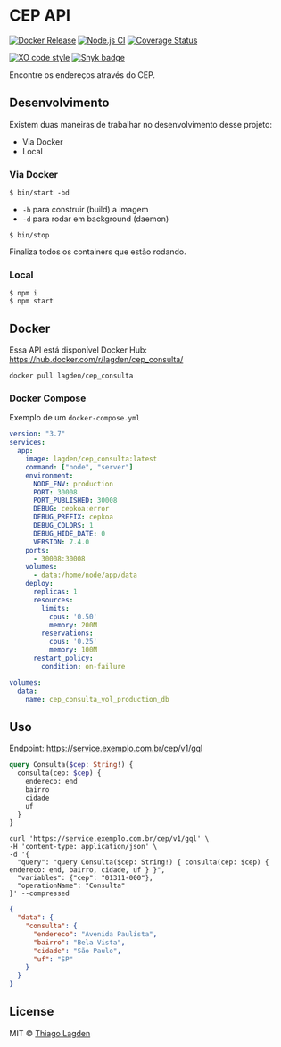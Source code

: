 # CEP API

[![Docker Release][dockerelease-img]][dockerelease]
[![Node.js CI][ci-img]][ci]
[![Coverage Status][coveralls-img]][coveralls]

[![XO code style][xo-img]][xo]
[![Snyk badge][snyk-img]][snyk]

[dockerelease-img]:    https://img.shields.io/docker/v/lagden/cep_consulta/release-7.4.0
[dockerelease]:        https://hub.docker.com/r/lagden/cep_consulta
[ci-img]:              https://github.com/lagden/cep-koa-api/workflows/Node.js%20CI/badge.svg
[ci]:                  https://github.com/lagden/cep-koa-api/actions?query=workflow%3A%22Node.js+CI%22
[coveralls-img]:       https://coveralls.io/repos/github/lagden/cep-koa-api/badge.svg?branch=master
[coveralls]:           https://coveralls.io/github/lagden/cep-koa-api?branch=master
[xo-img]:              https://img.shields.io/badge/code_style-XO-5ed9c7.svg
[xo]:                  https://github.com/sindresorhus/xo
[snyk-img]:            https://snyk.io/test/github/lagden/cep-koa-api/badge.svg
[snyk]:                https://snyk.io/test/github/lagden/cep-koa-api


Encontre os endereços através do CEP.


## Desenvolvimento

Existem duas maneiras de trabalhar no desenvolvimento desse projeto:

- Via Docker
- Local


### Via Docker

```
$ bin/start -bd
```

- `-b` para construir (build) a imagem
- `-d` para rodar em background (daemon)


```
$ bin/stop
```

Finaliza todos os containers que estão rodando.


### Local

```
$ npm i
$ npm start
```


## Docker

Essa API está disponível Docker Hub: https://hub.docker.com/r/lagden/cep_consulta/

```shell
docker pull lagden/cep_consulta
```


### Docker Compose

Exemplo de um `docker-compose.yml`

```yaml
version: "3.7"
services:
  app:
    image: lagden/cep_consulta:latest
    command: ["node", "server"]
    environment:
      NODE_ENV: production
      PORT: 30008
      PORT_PUBLISHED: 30008
      DEBUG: cepkoa:error
      DEBUG_PREFIX: cepkoa
      DEBUG_COLORS: 1
      DEBUG_HIDE_DATE: 0
      VERSION: 7.4.0
    ports:
      - 30008:30008
    volumes:
      - data:/home/node/app/data
    deploy:
      replicas: 1
      resources:
        limits:
          cpus: '0.50'
          memory: 200M
        reservations:
          cpus: '0.25'
          memory: 100M
      restart_policy:
        condition: on-failure

volumes:
  data:
    name: cep_consulta_vol_production_db
```


## Uso

Endpoint: https://service.exemplo.com.br/cep/v1/gql


```graphql
query Consulta($cep: String!) {
  consulta(cep: $cep) {
    endereco: end
    bairro
    cidade
    uf
  }
}
```


```shell
curl 'https://service.exemplo.com.br/cep/v1/gql' \
-H 'content-type: application/json' \
-d '{
  "query": "query Consulta($cep: String!) { consulta(cep: $cep) { endereco: end, bairro, cidade, uf } }",
  "variables": {"cep": "01311-000"},
  "operationName": "Consulta"
}' --compressed
```


```json
{
  "data": {
    "consulta": {
      "endereco": "Avenida Paulista",
      "bairro": "Bela Vista",
      "cidade": "São Paulo",
      "uf": "SP"
    }
  }
}
```


## License

MIT © [Thiago Lagden](http://lagden.in)
